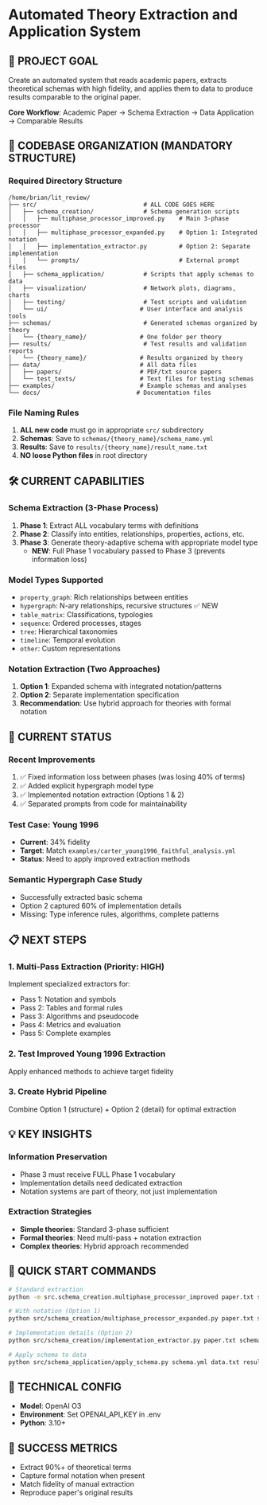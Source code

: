 # Automated Theory Extraction and Application System

## 🎯 **PROJECT GOAL**
Create an automated system that reads academic papers, extracts theoretical schemas with high fidelity, and applies them to data to produce results comparable to the original paper.

**Core Workflow**: Academic Paper → Schema Extraction → Data Application → Comparable Results

## 📂 **CODEBASE ORGANIZATION** (MANDATORY STRUCTURE)

### **Required Directory Structure**
```
/home/brian/lit_review/
├── src/                              # ALL CODE GOES HERE
│   ├── schema_creation/              # Schema generation scripts
│   │   ├── multiphase_processor_improved.py    # Main 3-phase processor
│   │   ├── multiphase_processor_expanded.py    # Option 1: Integrated notation
│   │   ├── implementation_extractor.py         # Option 2: Separate implementation
│   │   └── prompts/                            # External prompt files
│   ├── schema_application/           # Scripts that apply schemas to data  
│   ├── visualization/                # Network plots, diagrams, charts
│   ├── testing/                      # Test scripts and validation
│   └── ui/                          # User interface and analysis tools
├── schemas/                          # Generated schemas organized by theory
│   └── {theory_name}/               # One folder per theory
├── results/                          # Test results and validation reports
│   └── {theory_name}/               # Results organized by theory
├── data/                            # All data files
│   ├── papers/                      # PDF/txt source papers
│   └── test_texts/                  # Text files for testing schemas
├── examples/                        # Example schemas and analyses
└── docs/                           # Documentation files
```

### **File Naming Rules**
1. **ALL new code** must go in appropriate `src/` subdirectory
2. **Schemas**: Save to `schemas/{theory_name}/schema_name.yml`
3. **Results**: Save to `results/{theory_name}/result_name.txt`
4. **NO loose Python files** in root directory

## 🛠️ **CURRENT CAPABILITIES**

### **Schema Extraction** (3-Phase Process)
1. **Phase 1**: Extract ALL vocabulary terms with definitions
2. **Phase 2**: Classify into entities, relationships, properties, actions, etc.
3. **Phase 3**: Generate theory-adaptive schema with appropriate model type
   - **NEW**: Full Phase 1 vocabulary passed to Phase 3 (prevents information loss)

### **Model Types Supported**
- `property_graph`: Rich relationships between entities
- `hypergraph`: N-ary relationships, recursive structures ✅ NEW
- `table_matrix`: Classifications, typologies
- `sequence`: Ordered processes, stages
- `tree`: Hierarchical taxonomies
- `timeline`: Temporal evolution
- `other`: Custom representations

### **Notation Extraction** (Two Approaches)
1. **Option 1**: Expanded schema with integrated notation/patterns
2. **Option 2**: Separate implementation specification
3. **Recommendation**: Use hybrid approach for theories with formal notation

## 🔄 **CURRENT STATUS**

### **Recent Improvements**
1. ✅ Fixed information loss between phases (was losing 40% of terms)
2. ✅ Added explicit hypergraph model type
3. ✅ Implemented notation extraction (Options 1 & 2)
4. ✅ Separated prompts from code for maintainability

### **Test Case: Young 1996**
- **Current**: 34% fidelity 
- **Target**: Match `examples/carter_young1996_faithful_analysis.yml`
- **Status**: Need to apply improved extraction methods

### **Semantic Hypergraph Case Study**
- Successfully extracted basic schema
- Option 2 captured 60% of implementation details
- Missing: Type inference rules, algorithms, complete patterns

## 📋 **NEXT STEPS**

### **1. Multi-Pass Extraction** (Priority: HIGH)
Implement specialized extractors for:
- Pass 1: Notation and symbols
- Pass 2: Tables and formal rules  
- Pass 3: Algorithms and pseudocode
- Pass 4: Metrics and evaluation
- Pass 5: Complete examples

### **2. Test Improved Young 1996 Extraction**
Apply enhanced methods to achieve target fidelity

### **3. Create Hybrid Pipeline**
Combine Option 1 (structure) + Option 2 (detail) for optimal extraction

## 💡 **KEY INSIGHTS**

### **Information Preservation**
- Phase 3 must receive FULL Phase 1 vocabulary
- Implementation details need dedicated extraction
- Notation systems are part of theory, not just implementation

### **Extraction Strategies**
- **Simple theories**: Standard 3-phase sufficient
- **Formal theories**: Need multi-pass + notation extraction
- **Complex theories**: Hybrid approach recommended

## 🚀 **QUICK START COMMANDS**

```bash
# Standard extraction
python -m src.schema_creation.multiphase_processor_improved paper.txt schemas/theory/schema.yml

# With notation (Option 1)
python src/schema_creation/multiphase_processor_expanded.py paper.txt schemas/theory/expanded.yml

# Implementation details (Option 2)
python src/schema_creation/implementation_extractor.py paper.txt schemas/theory/implementation.yml

# Apply schema to data
python src/schema_application/apply_schema.py schema.yml data.txt results/output.yml
```

## 📐 **TECHNICAL CONFIG**
- **Model**: OpenAI O3
- **Environment**: Set OPENAI_API_KEY in .env
- **Python**: 3.10+

## 🎯 **SUCCESS METRICS**
- Extract 90%+ of theoretical terms
- Capture formal notation when present
- Match fidelity of manual extraction
- Reproduce paper's original results